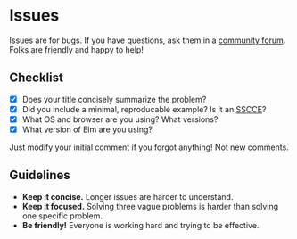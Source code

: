 
# Issues

Issues are for bugs. If you have questions, ask them in a [community forum](https://elm-lang.org/community). Folks are friendly and happy to help!


## Checklist

  * [x] Does your title concisely summarize the problem?
  * [x] Did you include a minimal, reproducable example? Is it an [SSCCE][sscce]?
  * [x] What OS and browser are you using? What versions?
  * [x] What version of Elm are you using?

[sscce]: http://sscce.org

Just modify your initial comment if you forgot anything! Not new comments.


## Guidelines

  - **Keep it concise.** Longer issues are harder to understand.
  - **Keep it focused.** Solving three vague problems is harder than solving one specific problem.
  - **Be friendly!** Everyone is working hard and trying to be effective.
